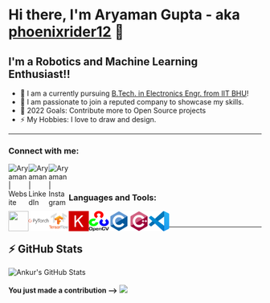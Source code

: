 <h1> Hi there, I'm Aryaman Gupta - aka <a href="https://www.linkedin.com/in/aryaman1210/">phoenixrider12<a> 👋 </h1>

<!-- [![CoderResume](https://img.shields.io/website?label=Coder&style=for-the-badge&url=https%3A%2F%2Fankur-agrawal-ece20.github.io%2FMyResume%2F)](https://ankur-agrawal-ece20.github.io/MyResume/src/CodingUreify.pdf)
[![DeveloperResume](https://img.shields.io/website?label=Developer&style=for-the-badge&url=https%3A%2F%2Fankur-agrawal-ece20.github.io%2FMyResume%2F)](https://ankur-agrawal-ece20.github.io/MyResume/)
[![RoboticsResume](https://img.shields.io/website?label=Robotics&style=for-the-badge&url=https%3A%2F%2Fankur-agrawal-ece20.github.io%2FMyResume%2F)](https://ankur-agrawal-ece20.github.io/MyResume/src/RoboticsUreify.pdf) -->


## I'm a Robotics and Machine Learning Enthusiast!! 

- 🔭 I am a currently pursuing [B.Tech. in Electronics Engr. from IIT BHU][course]!
- 🌱 I am passionate to join a reputed company to showcase my skills.
- 🥅 2022 Goals: Contribute more to Open Source projects
- ⚡ My Hobbies: I love to draw and design.

<hr>

<h3 align="left"> Connect with me: </h3>


[<img align="left"  alt="Aryaman | Website" width="40px" src="https://img.icons8.com/color/48/000000/gmail-new.png" />][Mail]
[<img align="left" alt="Aryaman | LinkedIn" width="40px" src="https://raw.githubusercontent.com/rahuldkjain/github-profile-readme-generator/master/src/images/icons/Social/linked-in-alt.svg" />][linkedin]
[<img align="left" alt="Aryaman | Instagram" width="40px" src="https://raw.githubusercontent.com/rahuldkjain/github-profile-readme-generator/master/src/images/icons/Social/instagram.svg" />][instagram]

 
[Mail]: aryaman.gupta.ece20@itbhu.ac.in/
<!-- [CoderResume]: https://ankur-agrawal-ece20.github.io/MyResume/src/CodingUreify.pdf
[DeveloperResume]: https://ankur-agrawal-ece20.github.io/MyResume/
[RoboticsResume]: https://ankur-agrawal-ece20.github.io/MyResume/src/RoboticsUreify.pdf -->
[course]: https://www.iitbhu.ac.in/dept/ece
[instagram]:https://www.instagram.com/_aryaman_gupta_/
[linkedin]: https://www.linkedin.com/in/aryaman1210/

 
 <br>
 <br>
 
<h3 align="left"> Languages and Tools: </h3>

 
<img align="left" src="https://answers.ros.org/upfiles/14554624266871161.png" width="40" height="40" />
<img align="left" src="https://github.com/github/explore/blob/main/topics/pytorch/pytorch.png" width="40" height="40" />
<img align="left" src="https://github.com/github/explore/raw/main/topics/tensorflow/tensorflow.png" width="40" height="40" />
<img align="left" src="https://github.com/github/explore/blob/main/topics/keras/keras.png" width="40" height="40" />
<img align="left" src="https://github.com/github/explore/raw/main/topics/opencv/opencv.png" width="40" height="40" />
<img align="left"  src="https://raw.githubusercontent.com/devicons/devicon/master/icons/c/c-original.svg" alt="c" width="40" height="40"/>
<img align="left"  src="https://raw.githubusercontent.com/devicons/devicon/master/icons/cplusplus/cplusplus-original.svg" alt="cplusplus" width="40" height="40"/>
<img align="left" alt="Visual Studio Code" width="40" height="40" src="https://raw.githubusercontent.com/github/explore/80688e429a7d4ef2fca1e82350fe8e3517d3494d/topics/visual-studio-code/visual-studio-code.png" />


 
 <!-- <br>
 :red_circle:
  :red_circle:
  :red_circle:
 <br> -->
 <br>
 <hr>
 
<!-- ## :zap: Recent GitHub Activity 
1. 🗣 Commented on [#22](https://github.com/Ankur-Agrawal-ece20/Multiverse-CPP/issues/22) in [Ankur-Agrawal-ece20/Multiverse-CPP](https://github.com/Ankur-Agrawal-ece20/Multiverse-CPP)
2. 🗣 Commented on [#12](https://github.com/Ankur-Agrawal-ece20/Multiverse-CPP/issues/12) in [Ankur-Agrawal-ece20/Multiverse-CPP](https://github.com/Ankur-Agrawal-ece20/Multiverse-CPP)
3. 🗣 Commented on [#13](https://github.com/Ankur-Agrawal-ece20/Multiverse-CPP/issues/13) in [Ankur-Agrawal-ece20/Multiverse-CPP](https://github.com/Ankur-Agrawal-ece20/Multiverse-CPP)
4. 🗣 Commented on [#17](https://github.com/Ankur-Agrawal-ece20/Multiverse-CPP/issues/17) in [Ankur-Agrawal-ece20/Multiverse-CPP](https://github.com/Ankur-Agrawal-ece20/Multiverse-CPP)
5. 🗣 Commented on [#18](https://github.com/Ankur-Agrawal-ece20/Multiverse-CPP/issues/18) in [Ankur-Agrawal-ece20/Multiverse-CPP](https://github.com/Ankur-Agrawal-ece20/Multiverse-CPP)
 
<hr> -->
 
## :zap: GitHub Stats 

  <img align="left" alt="Ankur's GitHub Stats" src="https://github-readme-stats.vercel.app/api?username=phoenixrider12&show_icons=true&hide_border=true&theme=radical" />

<br/><br/>
**You just made a contribution -->**
![](https://komarev.com/ghpvc/?username=phoenixrider12&color=red)